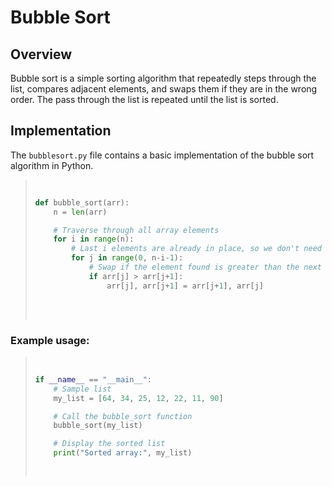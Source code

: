 <!DOCTYPE html>
<html lang="en">

<body>

<h1>Bubble Sort</h1>

<h2>Overview</h2>
<p>
    Bubble sort is a simple sorting algorithm that repeatedly steps through the list, compares adjacent elements,
    and swaps them if they are in the wrong order. The pass through the list is repeated until the list is sorted.
</p>

<h2>Implementation</h2>
<p>The <code>bubblesort.py</code> file contains a basic implementation of the bubble sort algorithm in Python.</p>

<blockquote>
    <pre>
    
```python
def bubble_sort(arr):
    n = len(arr)

    # Traverse through all array elements
    for i in range(n):
        # Last i elements are already in place, so we don't need to check them
        for j in range(0, n-i-1):
            # Swap if the element found is greater than the next element
            if arr[j] > arr[j+1]:
                arr[j], arr[j+1] = arr[j+1], arr[j]
```
   </pre>
</blockquote>
<h3>Example usage:</h3>

<blockquote>
    <pre>

```python
if __name__ == "__main__":
    # Sample list
    my_list = [64, 34, 25, 12, 22, 11, 90]

    # Call the bubble_sort function
    bubble_sort(my_list)

    # Display the sorted list
    print("Sorted array:", my_list)
```    
</pre>
</blockquote>

</body>
</html>
